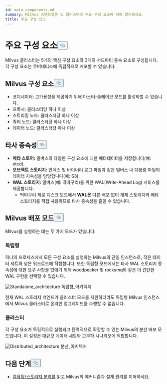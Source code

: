 ```yaml
---
id: main_components.md
summary: Milvus 스탠드얼론 및 클러스터의 주요 구성 요소에 대해 알아보세요.
title: 주요 구성 요소
---
```

<h1 id="Main-Components" class="common-anchor-header">주요 구성 요소<button data-href="#Main-Components" class="anchor-icon" translate="no">
      <svg translate="no"
        aria-hidden="true"
        focusable="false"
        height="20"
        version="1.1"
        viewBox="0 0 16 16"
        width="16"
      >
        <path
          fill="#0092E4"
          fill-rule="evenodd"
          d="M4 9h1v1H4c-1.5 0-3-1.69-3-3.5S2.55 3 4 3h4c1.45 0 3 1.69 3 3.5 0 1.41-.91 2.72-2 3.25V8.59c.58-.45 1-1.27 1-2.09C10 5.22 8.98 4 8 4H4c-.98 0-2 1.22-2 2.5S3 9 4 9zm9-3h-1v1h1c1 0 2 1.22 2 2.5S13.98 12 13 12H9c-.98 0-2-1.22-2-2.5 0-.83.42-1.64 1-2.09V6.25c-1.09.53-2 1.84-2 3.25C6 11.31 7.55 13 9 13h4c1.45 0 3-1.69 3-3.5S14.5 6 13 6z"
        ></path>
      </svg>
    </button></h1><p>Milvus 클러스터는 5개의 핵심 구성 요소와 3개의 서드파티 종속 요소로 구성됩니다. 각 구성 요소는 쿠버네티스에 독립적으로 배포할 수 있습니다:</p>
<h2 id="Milvus-components" class="common-anchor-header">Milvus 구성 요소<button data-href="#Milvus-components" class="anchor-icon" translate="no">
      <svg translate="no"
        aria-hidden="true"
        focusable="false"
        height="20"
        version="1.1"
        viewBox="0 0 16 16"
        width="16"
      >
        <path
          fill="#0092E4"
          fill-rule="evenodd"
          d="M4 9h1v1H4c-1.5 0-3-1.69-3-3.5S2.55 3 4 3h4c1.45 0 3 1.69 3 3.5 0 1.41-.91 2.72-2 3.25V8.59c.58-.45 1-1.27 1-2.09C10 5.22 8.98 4 8 4H4c-.98 0-2 1.22-2 2.5S3 9 4 9zm9-3h-1v1h1c1 0 2 1.22 2 2.5S13.98 12 13 12H9c-.98 0-2-1.22-2-2.5 0-.83.42-1.64 1-2.09V6.25c-1.09.53-2 1.84-2 3.25C6 11.31 7.55 13 9 13h4c1.45 0 3-1.69 3-3.5S14.5 6 13 6z"
        ></path>
      </svg>
    </button></h2><ul>
<li>코디네이터: 고가용성을 제공하기 위해 마스터-슬레이브 모드를 활성화할 수 있습니다.</li>
<li>프록시: 클러스터당 하나 이상</li>
<li>스트리밍 노드: 클러스터당 하나 이상</li>
<li>쿼리 노드: 클러스터당 하나 이상</li>
<li>데이터 노드: 클러스터당 하나 이상</li>
</ul>
<h2 id="Third-party-dependencies" class="common-anchor-header">타사 종속성<button data-href="#Third-party-dependencies" class="anchor-icon" translate="no">
      <svg translate="no"
        aria-hidden="true"
        focusable="false"
        height="20"
        version="1.1"
        viewBox="0 0 16 16"
        width="16"
      >
        <path
          fill="#0092E4"
          fill-rule="evenodd"
          d="M4 9h1v1H4c-1.5 0-3-1.69-3-3.5S2.55 3 4 3h4c1.45 0 3 1.69 3 3.5 0 1.41-.91 2.72-2 3.25V8.59c.58-.45 1-1.27 1-2.09C10 5.22 8.98 4 8 4H4c-.98 0-2 1.22-2 2.5S3 9 4 9zm9-3h-1v1h1c1 0 2 1.22 2 2.5S13.98 12 13 12H9c-.98 0-2-1.22-2-2.5 0-.83.42-1.64 1-2.09V6.25c-1.09.53-2 1.84-2 3.25C6 11.31 7.55 13 9 13h4c1.45 0 3-1.69 3-3.5S14.5 6 13 6z"
        ></path>
      </svg>
    </button></h2><ul>
<li><strong>메타 스토어:</strong> 밀버스의 다양한 구성 요소에 대한 메타데이터를 저장합니다(예: etcd).</li>
<li><strong>오브젝트 스토리지:</strong> 인덱스 및 바이너리 로그 파일과 같은 밀버스 내 대용량 파일의 데이터 지속성을 담당합니다(예: S3).</li>
<li><strong>WAL 스토리지:</strong> 밀버스(예: 딱따구리)를 위한 WAL(Write-Ahead Log) 서비스를 제공합니다.<ul>
<li>딱따구리 제로 디스크 모드에서 <strong>WAL은</strong> 다른 배포 없이 개체 스토리지와 메타 스토리지를 직접 사용하므로 타사 종속성을 줄일 수 있습니다.</li>
</ul></li>
</ul>
<h2 id="Milvus-deployment-modes" class="common-anchor-header">Milvus 배포 모드<button data-href="#Milvus-deployment-modes" class="anchor-icon" translate="no">
      <svg translate="no"
        aria-hidden="true"
        focusable="false"
        height="20"
        version="1.1"
        viewBox="0 0 16 16"
        width="16"
      >
        <path
          fill="#0092E4"
          fill-rule="evenodd"
          d="M4 9h1v1H4c-1.5 0-3-1.69-3-3.5S2.55 3 4 3h4c1.45 0 3 1.69 3 3.5 0 1.41-.91 2.72-2 3.25V8.59c.58-.45 1-1.27 1-2.09C10 5.22 8.98 4 8 4H4c-.98 0-2 1.22-2 2.5S3 9 4 9zm9-3h-1v1h1c1 0 2 1.22 2 2.5S13.98 12 13 12H9c-.98 0-2-1.22-2-2.5 0-.83.42-1.64 1-2.09V6.25c-1.09.53-2 1.84-2 3.25C6 11.31 7.55 13 9 13h4c1.45 0 3-1.69 3-3.5S14.5 6 13 6z"
        ></path>
      </svg>
    </button></h2><p>Milvus를 실행하는 데는 두 가지 모드가 있습니다:</p>
<h3 id="Standalone" class="common-anchor-header">독립형</h3><p>하나의 프로세스에서 모든 구성 요소를 실행하는 Milvus의 단일 인스턴스로, 작은 데이터 세트와 낮은 워크로드에 적합합니다. 또한 독립형 모드에서는 타사 WAL 스토리지 종속성에 대한 요구 사항을 없애기 위해 woodpecker 및 rocksmq와 같은 더 간단한 WAL 구현을 선택할 수 있습니다.</p>
<p>
  
   <span class="img-wrapper"> <img translate="no" src="/docs/v2.6.x/assets/standalone_architecture.png" alt="Standalone_architecture" class="doc-image" id="standalone_architecture" />
   </span> <span class="img-wrapper"> <span>독립형_아키텍처</span> </span></p>
<p>현재 WAL 스토리지 백엔드가 클러스터 모드를 지원하더라도 독립형 Milvus 인스턴스에서 Milvus 클러스터로 온라인 업그레이드를 수행할 수 없습니다.</p>
<h3 id="Cluster" class="common-anchor-header">클러스터</h3><p>각 구성 요소가 독립적으로 실행되고 탄력적으로 확장할 수 있는 Milvus의 분산 배포 모드입니다. 이 설정은 대규모 데이터 세트와 고부하 시나리오에 적합합니다.</p>
<p>
  
   <span class="img-wrapper"> <img translate="no" src="/docs/v2.6.x/assets/distributed_architecture.png" alt="Distributed_architecture" class="doc-image" id="distributed_architecture" />
   </span> <span class="img-wrapper"> <span>분산_아키텍처</span> </span></p>
<h2 id="Whats-next" class="common-anchor-header">다음 단계<button data-href="#Whats-next" class="anchor-icon" translate="no">
      <svg translate="no"
        aria-hidden="true"
        focusable="false"
        height="20"
        version="1.1"
        viewBox="0 0 16 16"
        width="16"
      >
        <path
          fill="#0092E4"
          fill-rule="evenodd"
          d="M4 9h1v1H4c-1.5 0-3-1.69-3-3.5S2.55 3 4 3h4c1.45 0 3 1.69 3 3.5 0 1.41-.91 2.72-2 3.25V8.59c.58-.45 1-1.27 1-2.09C10 5.22 8.98 4 8 4H4c-.98 0-2 1.22-2 2.5S3 9 4 9zm9-3h-1v1h1c1 0 2 1.22 2 2.5S13.98 12 13 12H9c-.98 0-2-1.22-2-2.5 0-.83.42-1.64 1-2.09V6.25c-1.09.53-2 1.84-2 3.25C6 11.31 7.55 13 9 13h4c1.45 0 3-1.69 3-3.5S14.5 6 13 6z"
        ></path>
      </svg>
    </button></h2><ul>
<li><a href="/docs/ko/four_layers.md">컴퓨팅/스토리지 분리를</a> 읽고 Milvus의 메커니즘과 설계 원리를 이해하세요.</li>
</ul>
